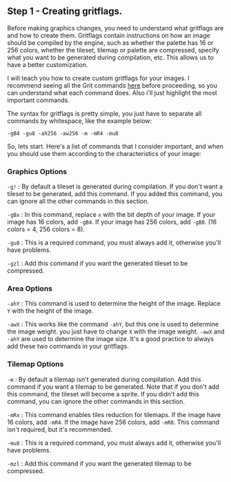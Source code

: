 ## Step 1 - Creating gritflags.

Before making graphics changes, you need to understand what gritflags are and how to create them. Gritflags contain instructions on how an image should be compiled by the engine, such as whether the palette has 16 or 256 colors, whether the tileset, tilemap or palette are compressed, specify what you want to be generated during compilation, etc. This allows us to have a better customization.

I will teach you how to create custom gritflags for your images. I recommend seeing all the Grit commands [here](https://www.coranac.com/man/grit/html/grit.htm) before proceeding, so you can understand what each command does.  Also i'll just highlight the most important commands.

The syntax for gritflags is pretty simple, you just have to separate all commands by whitespace, like the example below:

```-gB4 -gu8 -ah256 -aw256 -m -mR4 -mu8```

So, lets start. Here's a list of commands that I consider important, and when you should use them according to the characteristics of your image:

### Graphics Options

`-g!` : By default a tileset is generated during compilation. If you don't want a tileset to be generated, add this command. If you added this command, you can ignore all the other commands in this section.

`-gBx` : In this command, replace `x` with the bit depth of your image. If your image has 16 colors, add `-gB4`. If your image has 256 colors, add `-gB8`. (16 colors = 4, 256 colors = 8).

`-gu8` : This is a required command, you must always add it, otherwise you'll have problems.

`-gzl` : Add this command if you want the generated tileset to be compressed.

### Area Options

`-ahY` : This command is used to determine the height of the image. Replace `Y` with the height of the image.

`-awX` : This works like the command `-ahY`, but this one is used to determine the image weight. you just have to change `X` with the image weight. `-awX` and `-ahY` are used to determine the image size. It's a good practice to always add these two commands in your gritflags.

### Tilemap Options

`-m` : By default a tilemap isn't generated during compilation. Add this command if you want a tilemap to be generated. Note that if you don't add this command, the tileset will become a sprite. If you didn't add this command, you can ignore the other commands in this section.

`-mRx` : This command enables tiles reduction for tilemaps. If the image have 16 colors, add `-mR4`. If the image have 256 colors, add `-mR8`. This command isn't required, but it's recommended.

`-mu8` : This is a required command, you must always add it, otherwise you'll have problems.

`-mzl` : Add this command if you want the generated tilemap to be compressed.

